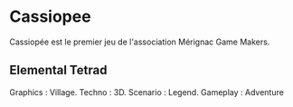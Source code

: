 # Cassiopee
Cassiopée est le premier jeu de l'association Mérignac Game Makers.

## Elemental Tetrad
Graphics : Village.
Techno : 3D.
Scenario : Legend.
Gameplay : Adventure
